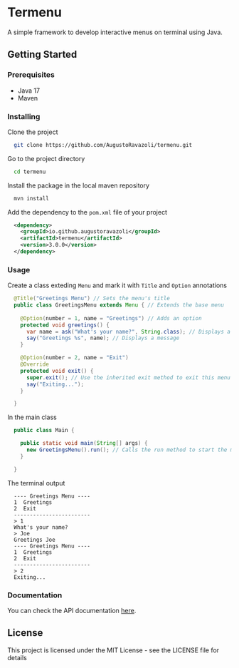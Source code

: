 # Termenu

A simple framework to develop interactive menus on terminal using Java.

## Getting Started

### Prerequisites

* Java 17
* Maven

### Installing

Clone the project

```bash
  git clone https://github.com/AugustoRavazoli/termenu.git
```

Go to the project directory

```bash
  cd termenu
```

Install the package in the local maven repository
```bash
  mvn install
```

Add the dependency to the `pom.xml` file of your project
```xml
  <dependency>
    <groupId>io.github.augustoravazoli</groupId>
    <artifactId>termenu</artifactId>
    <version>3.0.0</version>
  </dependency>
```

### Usage

Create a class exteding `Menu` and mark it with `Title` and `Option` annotations
```java
  @Title("Greetings Menu") // Sets the menu's title
  public class GreetingsMenu extends Menu { // Extends the base menu
 
    @Option(number = 1, name = "Greetings") // Adds an option
    protected void greetings() {
      var name = ask("What's your name?", String.class); // Displays a message and return a string
      say("Greetings %s", name); // Displays a message
    }

    @Option(number = 2, name = "Exit")
    @Override
    protected void exit() {
      super.exit(); // Use the inherited exit method to exit this menu
      say("Exiting...");
    }

  }
```

In the main class
```java
  public class Main {

    public static void main(String[] args) {
      new GreetingsMenu().run(); // Calls the run method to start the menu
    }

  }
```

The terminal output
```console
  ---- Greetings Menu ----
  1  Greetings
  2  Exit
  ------------------------
  > 1
  What's your name?
  > Joe
  Greetings Joe
  ---- Greetings Menu ----
  1  Greetings
  2  Exit
  ------------------------
  > 2
  Exiting...
```

### Documentation

You can check the API documentation [here](https://augustoravazoli.github.io/termenu/apidocs).

## License

This project is licensed under the MIT License - see the LICENSE file for details
